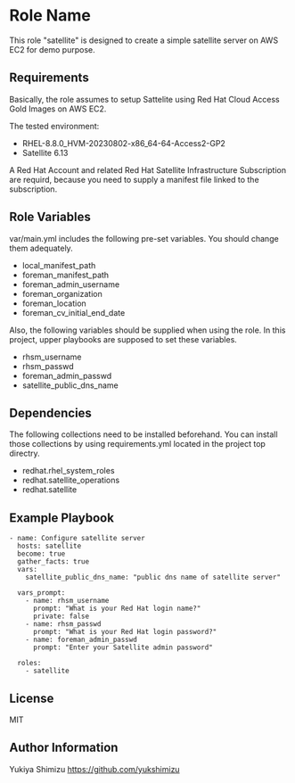 Role Name
=========

This role "satellite" is designed to create a simple satellite server on AWS EC2 for demo purpose.

Requirements
------------

Basically, the role assumes to setup Sattelite using Red Hat Cloud Access Gold Images on AWS EC2. 

The tested environment:
- RHEL-8.8.0_HVM-20230802-x86_64-64-Access2-GP2
- Satellite 6.13

A Red Hat Account and related Red Hat Satellite Infrastructure Subscription are requird, because you need to supply a manifest file linked to the subscription.

Role Variables
--------------

var/main.yml includes the following pre-set variables. You should change them adequately.
- local_manifest_path
- foreman_manifest_path
- foreman_admin_username
- foreman_organization
- foreman_location
- foreman_cv_initial_end_date

Also, the following variables should be supplied when using the role. In this project, upper playbooks are supposed to set these variables.
- rhsm_username
- rhsm_passwd
- foreman_admin_passwd
- satellite_public_dns_name

Dependencies
------------

The following collections need to be installed beforehand. You can install those collections by using requirements.yml located in the project top directry.
- redhat.rhel_system_roles
- redhat.satellite_operations
- redhat.satellite

Example Playbook
----------------

    - name: Configure satellite server
      hosts: satellite
      become: true
      gather_facts: true
      vars:
        satellite_public_dns_name: "public dns name of satellite server"

      vars_prompt:
        - name: rhsm_username
          prompt: "What is your Red Hat login name?"
          private: false
        - name: rhsm_passwd
          prompt: "What is your Red Hat login password?"
        - name: foreman_admin_passwd
          prompt: "Enter your Satellite admin password"

      roles:
        - satellite

License
-------

MIT

Author Information
------------------

Yukiya Shimizu
https://github.com/yukshimizu
